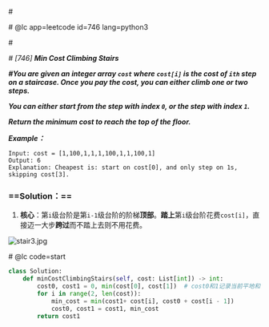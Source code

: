 \#

\# @lc app=leetcode id=746 lang=python3

\#

*\# [746] **Min Cost Climbing Stairs***

***\#You are given an integer array `cost` where `cost[i]` is the cost of `ith` step on a staircase. Once you pay the cost, you can either climb one or two steps.***

***You can either start from the step with index `0`, or the step with index `1`.***

***Return the minimum cost to reach the top of the floor.***

***Example：***

```
Input: cost = [1,100,1,1,1,100,1,1,100,1]
Output: 6
Explanation: Cheapest is: start on cost[0], and only step on 1s, skipping cost[3].
```

### ==Solution：==

1. **核心**：第`i`级台阶是第`i-1`级台阶的阶梯**顶部**。**踏上**第`i`级台阶花费`cost[i]`，直接迈一大步**跨过**而不踏上去则不用花费。

![stair3.jpg](https://pic.leetcode-cn.com/81a467350e55f402495e67011f342aecf4ee8b2a49802b5a6067afdf268be82b-stair3.jpg)

\# @lc code=start

```python
class Solution:
    def minCostClimbingStairs(self, cost: List[int]) -> int:
        cost0, cost1 = 0, min(cost[0], cost[1])  # cost0和1记录当前平地和待上的一节台阶分别代表的体力 之后更新 分别代表到第i-1和第i-2台阶顶部的耗费
        for i in range(2, len(cost)):
            min_cost = min(cost1+ cost[i], cost0 + cost[i - 1])
            cost0, cost1 = cost1, min_cost
        return cost1
```

